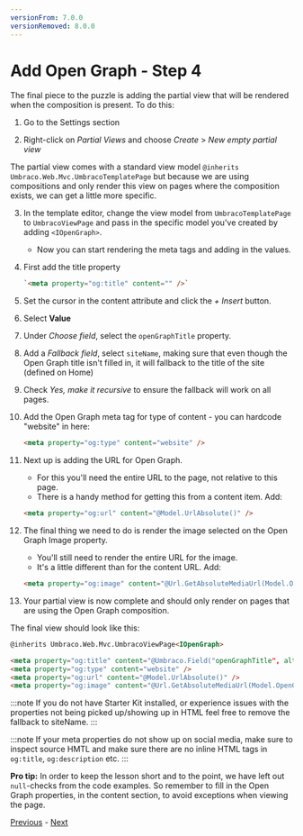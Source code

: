```yaml
---
versionFrom: 7.0.0
versionRemoved: 8.0.0
---
```


# Add Open Graph - Step 4

The final piece to the puzzle is adding the partial view that will be rendered when the composition is present. To do this:

1. Go to the Settings section

2. Right-click on *Partial Views* and choose *Create* > *New empty partial view*

The partial view comes with a standard view model `@inherits Umbraco.Web.Mvc.UmbracoTemplatePage` but because we are using compositions and only render this view on pages where the composition exists, we can get a little more specific.

3. In the template editor, change the view model from `UmbracoTemplatePage` to `UmbracoViewPage` and pass in the specific model you've created by adding `<IOpenGraph>`.
    * Now you can start rendering the meta tags and adding in the values.
4. First add the title property

    ```html
    `<meta property="og:title" content="" />`
    ```

5. Set the cursor in the content attribute and click the *+ Insert* button.
6. Select **Value**
7. Under *Choose field*, select the `openGraphTitle` property.
8. Add a *Fallback field*, select `siteName`, making sure that even though the Open Graph title isn't filled in, it will fallback to the title of the site (defined on Home)
9. Check *Yes, make it recursive* to ensure the fallback will work on all pages.
10. Add the Open Graph meta tag for type of content - you can hardcode "website" in here:

    ```html
    <meta property="og:type" content="website" />
    ```

11. Next up is adding the URL for Open Graph.
    * For this you'll need the entire URL to the page, not relative to this page.
    * There is a handy method for getting this from a content item. Add:

    ```html
    <meta property="og:url" content="@Model.UrlAbsolute()" />
    ```

12. The final thing we need to do is render the image selected on the Open Graph Image property.
    * You'll still need to render the entire URL for the image.
    * It's a little different than for the content URL. Add:

    ```html
    <meta property="og:image" content="@Url.GetAbsoluteMediaUrl(Model.OpenGraphImage)" />
    ```

13. Your partial view is now complete and should only render on pages that are using the Open Graph composition.

The final view should look like this:

```html
@inherits Umbraco.Web.Mvc.UmbracoViewPage<IOpenGraph>

<meta property="og:title" content="@Umbraco.Field("openGraphTitle", altFieldAlias:"sitename", recursive: true)" />
<meta property="og:type" content="website" />
<meta property="og:url" content="@Model.UrlAbsolute()" />
<meta property="og:image" content="@Url.GetAbsoluteMediaUrl(Model.OpenGraphImage)" />
```

:::note
If you do not have Starter Kit installed, or experience issues with the properties not being picked up/showing up in HTML feel free to remove the fallback to siteName.
:::

:::note
If your meta properties do not show up on social media, make sure to inspect source HMTL and make sure there are no inline HTML tags in `og:title`, `og:description` etc.
:::

**Pro tip:** In order to keep the lesson short and to the point, we have left out `null`-checks from the code examples. So remember to fill in the Open Graph properties, in the content section, to avoid exceptions when viewing the page.

[Previous](step-3-v7.md) - [Next](summary-v7.md)
